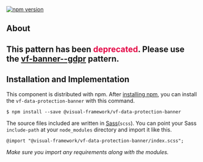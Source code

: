 [![npm version](https://badge.fury.io/js/%40visual-framework%2Fvf-data-protection-banner.svg)](https://badge.fury.io/js/%40visual-framework%2Fvf-data-protection-banner)

## About

<h2>This pattern has been <span style="color: rgb(228, 0, 70);">deprecated</span>. Please use the <a class="vf-link" href="../detail/vf-summary-job">vf-banner--gdpr</a> pattern.</h2>

## Installation and Implementation

This component is distributed with npm. After [installing npm](https://www.npmjs.com/get-npm), you can install the `vf-data-protection-banner` with this command.

```
$ npm install --save @visual-framework/vf-data-protection-banner
```

The source files included are written in [Sass](http://sass-lang.com)(`scss`). You can point your Sass `include-path` at your `node_modules` directory and import it like this.

```
@import "@visual-framework/vf-data-protection-banner/index.scss";
```

_Make sure you import any requirements along with the modules._

